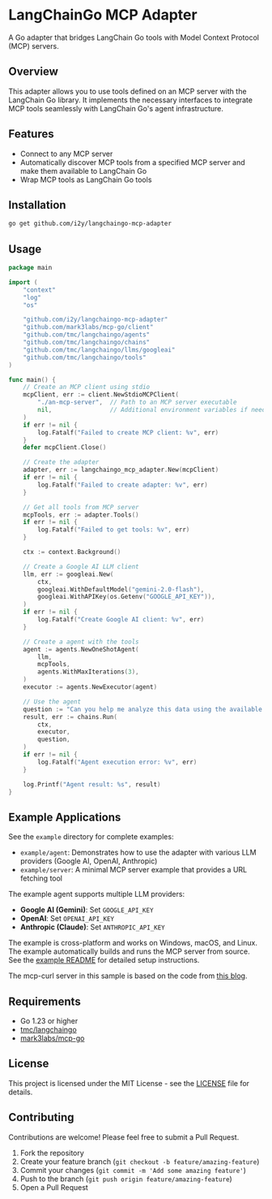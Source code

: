 # LangChainGo MCP Adapter

A Go adapter that bridges LangChain Go tools with Model Context Protocol (MCP) servers.

## Overview

This adapter allows you to use tools defined on an MCP server with the LangChain Go library. It implements the necessary interfaces to integrate MCP tools seamlessly with LangChain Go's agent infrastructure.

## Features

- Connect to any MCP server
- Automatically discover MCP tools from a specified MCP server and make them available to LangChain Go
- Wrap MCP tools as LangChain Go tools

## Installation

```bash
go get github.com/i2y/langchaingo-mcp-adapter
```

## Usage

```go
package main

import (
    "context"
    "log"
    "os"

    "github.com/i2y/langchaingo-mcp-adapter"
    "github.com/mark3labs/mcp-go/client"
    "github.com/tmc/langchaingo/agents"
    "github.com/tmc/langchaingo/chains"
    "github.com/tmc/langchaingo/llms/googleai"
    "github.com/tmc/langchaingo/tools"
)

func main() {
    // Create an MCP client using stdio
    mcpClient, err := client.NewStdioMCPClient(
        "./an-mcp-server",  // Path to an MCP server executable
        nil,                // Additional environment variables if needed
    )
    if err != nil {
        log.Fatalf("Failed to create MCP client: %v", err)
    }
    defer mcpClient.Close()

    // Create the adapter
    adapter, err := langchaingo_mcp_adapter.New(mcpClient)
    if err != nil {
        log.Fatalf("Failed to create adapter: %v", err)
    }

    // Get all tools from MCP server
    mcpTools, err := adapter.Tools()
    if err != nil {
        log.Fatalf("Failed to get tools: %v", err)
    }

    ctx := context.Background()

    // Create a Google AI LLM client
    llm, err := googleai.New(
        ctx,
        googleai.WithDefaultModel("gemini-2.0-flash"),
        googleai.WithAPIKey(os.Getenv("GOOGLE_API_KEY")),
    )
    if err != nil {
        log.Fatalf("Create Google AI client: %v", err)
    }

    // Create a agent with the tools
    agent := agents.NewOneShotAgent(
        llm,
        mcpTools,
        agents.WithMaxIterations(3),
    )
    executor := agents.NewExecutor(agent)

    // Use the agent
    question := "Can you help me analyze this data using the available tools?"
    result, err := chains.Run(
        ctx,
        executor,
        question,
    )
    if err != nil {
        log.Fatalf("Agent execution error: %v", err)
    }

    log.Printf("Agent result: %s", result)
}
```

## Example Applications

See the `example` directory for complete examples:

- `example/agent`: Demonstrates how to use the adapter with various LLM providers (Google AI, OpenAI, Anthropic)
- `example/server`: A minimal MCP server example that provides a URL fetching tool

The example agent supports multiple LLM providers:
- **Google AI (Gemini)**: Set `GOOGLE_API_KEY`
- **OpenAI**: Set `OPENAI_API_KEY`
- **Anthropic (Claude)**: Set `ANTHROPIC_API_KEY`

The example is cross-platform and works on Windows, macOS, and Linux. The example automatically builds and runs the MCP server from source. See the [example README](./example/agent/README.md) for detailed setup instructions.

The mcp-curl server in this sample is based on the code from [this blog](https://k33g.hashnode.dev/creating-an-mcp-server-in-go-and-serving-it-with-docker).

## Requirements

- Go 1.23 or higher
- [tmc/langchaingo](https://github.com/tmc/langchaingo)
- [mark3labs/mcp-go](https://github.com/mark3labs/mcp-go)

## License

This project is licensed under the MIT License - see the [LICENSE](./LICENSE) file for details.

## Contributing

Contributions are welcome! Please feel free to submit a Pull Request.

1. Fork the repository
2. Create your feature branch (`git checkout -b feature/amazing-feature`)
3. Commit your changes (`git commit -m 'Add some amazing feature'`)
4. Push to the branch (`git push origin feature/amazing-feature`)
5. Open a Pull Request

